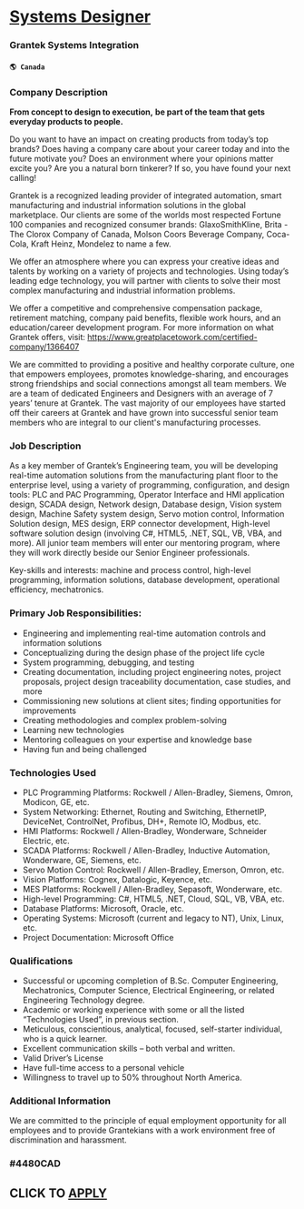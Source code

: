 # [Systems Designer](https://www.remotewlb.com/apply/systems-designer-58743)  
### Grantek Systems Integration  
#### `🌎 Canada`  

### Company Description

 **From concept to design to execution,** **be part of the team that gets everyday products to people.**

Do you want to have an impact on creating products from today’s top brands? Does having a company care about your career today and into the future motivate you? Does an environment where your opinions matter excite you? Are you a natural born tinkerer? If so, you have found your next calling!

Grantek is a recognized leading provider of integrated automation, smart manufacturing and industrial information solutions in the global marketplace. Our clients are some of the worlds most respected Fortune 100 companies and recognized consumer brands: GlaxoSmithKline, Brita - The Clorox Company of Canada, Molson Coors Beverage Company, Coca-Cola, Kraft Heinz, Mondelez to name a few.

We offer an atmosphere where you can express your creative ideas and talents by working on a variety of projects and technologies. Using today’s leading edge technology, you will partner with clients to solve their most complex manufacturing and industrial information problems.

We offer a competitive and comprehensive compensation package, retirement matching, company paid benefits, flexible work hours, and an education/career development program. For more information on what Grantek offers, visit: https://www.greatplacetowork.com/certified-company/1366407

We are committed to providing a positive and healthy corporate culture, one that empowers employees, promotes knowledge-sharing, and encourages strong friendships and social connections amongst all team members. We are a team of dedicated Engineers and Designers with an average of 7 years’ tenure at Grantek. The vast majority of our employees have started off their careers at Grantek and have grown into successful senior team members who are integral to our client's manufacturing processes.

### Job Description

As a key member of Grantek’s Engineering team, you will be developing real-time automation solutions from the manufacturing plant floor to the enterprise level, using a variety of programming, configuration, and design tools: PLC and PAC Programming, Operator Interface and HMI application design, SCADA design, Network design, Database design, Vision system design, Machine Safety system design, Servo motion control, Information Solution design, MES design, ERP connector development, High-level software solution design (involving C#, HTML5, .NET, SQL, VB, VBA, and more). All junior team members will enter our mentoring program, where they will work directly beside our Senior Engineer professionals.

Key-skills and interests: machine and process control, high-level programming, information solutions, database development, operational efficiency, mechatronics.

### Primary Job Responsibilities:

  * Engineering and implementing real-time automation controls and information solutions
  * Conceptualizing during the design phase of the project life cycle
  * System programming, debugging, and testing
  * Creating documentation, including project engineering notes, project proposals, project design traceability documentation, case studies, and more
  * Commissioning new solutions at client sites; finding opportunities for improvements
  * Creating methodologies and complex problem-solving
  * Learning new technologies
  * Mentoring colleagues on your expertise and knowledge base
  * Having fun and being challenged

### Technologies Used

  * PLC Programming Platforms: Rockwell / Allen-Bradley, Siemens, Omron, Modicon, GE, etc.
  * System Networking: Ethernet, Routing and Switching, EthernetIP, DeviceNet, ControlNet, Profibus, DH+, Remote IO, Modbus, etc.
  * HMI Platforms: Rockwell / Allen-Bradley, Wonderware, Schneider Electric, etc.
  * SCADA Platforms: Rockwell / Allen-Bradley, Inductive Automation, Wonderware, GE, Siemens, etc.
  * Servo Motion Control: Rockwell / Allen-Bradley, Emerson, Omron, etc.
  * Vision Platforms: Cognex, Datalogic, Keyence, etc.
  * MES Platforms: Rockwell / Allen-Bradley, Sepasoft, Wonderware, etc.
  * High-level Programming: C#, HTML5, .NET, Cloud, SQL, VB, VBA, etc.
  * Database Platforms: Microsoft, Oracle, etc.
  * Operating Systems: Microsoft (current and legacy to NT), Unix, Linux, etc.
  * Project Documentation: Microsoft Office

### Qualifications

  * Successful or upcoming completion of B.Sc. Computer Engineering, Mechatronics, Computer Science, Electrical Engineering, or related Engineering Technology degree.
  * Academic or working experience with some or all the listed “Technologies Used”, in previous section.
  * Meticulous, conscientious, analytical, focused, self-starter individual, who is a quick learner.
  * Excellent communication skills – both verbal and written.
  * Valid Driver’s License
  * Have full-time access to a personal vehicle
  * Willingness to travel up to 50% throughout North America.

### Additional Information

We are committed to the principle of equal employment opportunity for all employees and to provide Grantekians with a work environment free of discrimination and harassment.

### #4480CAD

  
## CLICK TO [APPLY](https://www.remotewlb.com/apply/systems-designer-58743)

